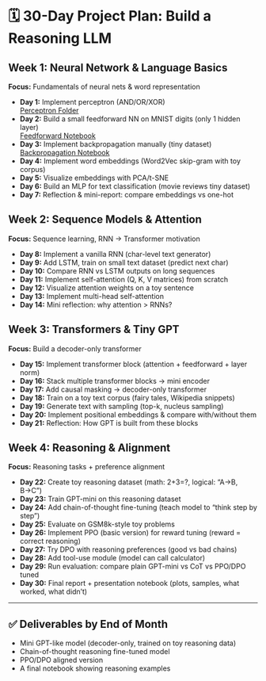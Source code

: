 # 🗓️ 30-Day Project Plan: Build a Reasoning LLM

## Week 1: Neural Network & Language Basics
**Focus:** Fundamentals of neural nets & word representation

- **Day 1:** Implement perceptron (AND/OR/XOR)  
  [Perceptron Folder](./perceptron/)
- **Day 2:** Build a small feedforward NN on MNIST digits (only 1 hidden layer)  
  [Feedforward Notebook](./feedforward)
- **Day 3:** Implement backpropagation manually (tiny dataset)  
  [Backpropagation Notebook](./backpropagation)
- **Day 4:** Implement word embeddings (Word2Vec skip-gram with toy corpus)
- **Day 5:** Visualize embeddings with PCA/t-SNE
- **Day 6:** Build an MLP for text classification (movie reviews tiny dataset)
- **Day 7:** Reflection & mini-report: compare embeddings vs one-hot

## Week 2: Sequence Models & Attention
**Focus:** Sequence learning, RNN → Transformer motivation

- **Day 8:** Implement a vanilla RNN (char-level text generator)
- **Day 9:** Add LSTM, train on small text dataset (predict next char)
- **Day 10:** Compare RNN vs LSTM outputs on long sequences
- **Day 11:** Implement self-attention (Q, K, V matrices) from scratch
- **Day 12:** Visualize attention weights on a toy sentence
- **Day 13:** Implement multi-head self-attention
- **Day 14:** Mini reflection: why attention > RNNs?

## Week 3: Transformers & Tiny GPT
**Focus:** Build a decoder-only transformer

- **Day 15:** Implement transformer block (attention + feedforward + layer norm)
- **Day 16:** Stack multiple transformer blocks → mini encoder
- **Day 17:** Add causal masking → decoder-only transformer
- **Day 18:** Train on a toy text corpus (fairy tales, Wikipedia snippets)
- **Day 19:** Generate text with sampling (top-k, nucleus sampling)
- **Day 20:** Implement positional embeddings & compare with/without them
- **Day 21:** Reflection: How GPT is built from these blocks

## Week 4: Reasoning & Alignment
**Focus:** Reasoning tasks + preference alignment

- **Day 22:** Create toy reasoning dataset (math: 2+3=?, logical: “A→B, B→C”)
- **Day 23:** Train GPT-mini on this reasoning dataset
- **Day 24:** Add chain-of-thought fine-tuning (teach model to “think step by step”)
- **Day 25:** Evaluate on GSM8k-style toy problems
- **Day 26:** Implement PPO (basic version) for reward tuning (reward = correct reasoning)
- **Day 27:** Try DPO with reasoning preferences (good vs bad chains)
- **Day 28:** Add tool-use module (model can call calculator)
- **Day 29:** Run evaluation: compare plain GPT-mini vs CoT vs PPO/DPO tuned
- **Day 30:** Final report + presentation notebook (plots, samples, what worked, what didn’t)

---

## ✅ Deliverables by End of Month
- Mini GPT-like model (decoder-only, trained on toy reasoning data)
- Chain-of-thought reasoning fine-tuned model
- PPO/DPO aligned version
- A final notebook showing reasoning examples